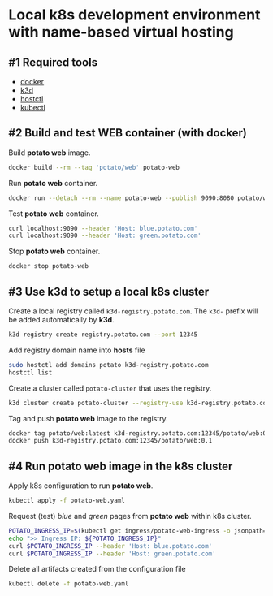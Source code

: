 Local k8s development environment with name-based virtual hosting
=================================================================


#1 Required tools
-----------------

- [docker](https://www.docker.com/)
- [k3d](https://github.com/k3d-io/k3d)
- [hostctl](https://github.com/guumaster/hostctl)
- [kubectl](https://kubernetes.io/docs/tasks/tools/#kubectl)


#2 Build and test WEB container (with docker)
---------------------------------------------

Build **potato web** image.

```bash
docker build --rm --tag 'potato/web' potato-web
```

Run **potato web** container.

```bash
docker run --detach --rm --name potato-web --publish 9090:8080 potato/web
```

Test **potato web** container.

```bash
curl localhost:9090 --header 'Host: blue.potato.com'
curl localhost:9090 --header 'Host: green.potato.com'
```

Stop **potato web** container.

```bash
docker stop potato-web
```


#3 Use k3d to setup a local k8s cluster
---------------------------------------

Create a local registry called `k3d-registry.potato.com`. The `k3d-` prefix will be added automatically by **k3d**.

```bash
k3d registry create registry.potato.com --port 12345
```

Add registry domain name into **hosts** file

```bash
sudo hostctl add domains potato k3d-registry.potato.com
hostctl list
```

Create a cluster called `potato-cluster` that uses the registry.

```bash
k3d cluster create potato-cluster --registry-use k3d-registry.potato.com:12345
```

Tag and push **potato web** image to the registry.

```bash
docker tag potato/web:latest k3d-registry.potato.com:12345/potato/web:0.1
docker push k3d-registry.potato.com:12345/potato/web:0.1
```


#4 Run **potato web** image in the k8s cluster
----------------------------------------------

Apply k8s configuration to run **potato web**.

```bash
kubectl apply -f potato-web.yaml
```

Request (test) *blue* and *green* pages from **potato web** within k8s cluster.

```bash
POTATO_INGRESS_IP=$(kubectl get ingress/potato-web-ingress -o jsonpath='{.status.loadBalancer.ingress[0].ip}')
echo ">> Ingress IP: ${POTATO_INGRESS_IP}"
curl $POTATO_INGRESS_IP --header 'Host: blue.potato.com'
curl $POTATO_INGRESS_IP --header 'Host: green.potato.com'
```

Delete all artifacts created from the configuration file

```bash
kubectl delete -f potato-web.yaml
```
